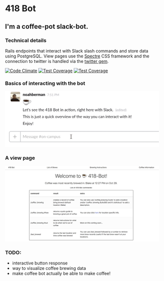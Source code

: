 # 418 Bot

## I'm a coffee-pot slack-bot. 

### Technical details

Rails endpoints that interact with Slack slash commands and store data using PostgreSQL.
View pages use the [Spectre](https://picturepan2.github.io/spectre/) CSS framework and the connection to twitter is handled via the [twitter gem](https://github.com/sferik/twitter).

[![Code Climate](https://codeclimate.com/github/bermannoah/418-bot/badges/gpa.svg)](https://codeclimate.com/github/bermannoah/418-bot) [![Test Coverage](https://codeclimate.com/github/bermannoah/418-bot/badges/coverage.svg)](https://codeclimate.com/github/bermannoah/418-bot/coverage) [![Test Coverage](https://codeclimate.com/github/bermannoah/418-bot/badges/coverage.svg)](https://codeclimate.com/github/bermannoah/418-bot/coverage)

### Basics of interacting with the bot
![gif of interaction](https://github.com/bermannoah/418-bot/blob/master/basics.gif)

### A view page
![view of this iteration of the site](https://github.com/bermannoah/418-bot/blob/master/main_view.jpg)

### TODO: 
 - interactive button response
 - way to visualize coffee brewing data
 - make coffee bot actually be able to make coffee!
